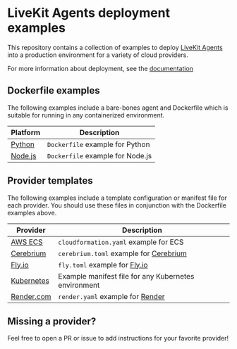 # LiveKit Agents deployment examples

This repository contains a collection of examples to deploy [LiveKit Agents](https://github.com/livekit/agents) into a production environment for a variety of cloud providers.

For more information about deployment, see the [documentation](https://docs.livekit.io/agents/deployment)

## Dockerfile examples

The following examples include a bare-bones agent and Dockerfile which is suitable for running in any containerized environment.

| Platform | Description |
|----------|-------------|
| [Python](/python-agent-example-app) | `Dockerfile` example for Python |
| [Node.js](/node-agent-example-docker) | `Dockerfile` example for Node.js |

## Provider templates

The following examples include a template configuration or manifest file for each provider. You should use these files in conjunction with the Dockerfile examples above.

| Provider | Description |
|----------|-------------|
| [AWS ECS](/aws-ecs) | `cloudformation.yaml` example for ECS |
| [Cerebrium](/cerebrium) | `cerebrium.toml` example for [Cerebrium](https://cerebrium.ai) |
| [Fly.io](/fly.io) | `fly.toml` example for [Fly.io](https://fly.io) |
| [Kubernetes](/kubernetes) | Example manifest file for any Kubernetes environment |
| [Render.com](/render.com) | `render.yaml` example for [Render](https://render.com) |

## Missing a provider?

Feel free to open a PR or issue to add instructions for your favorite provider!